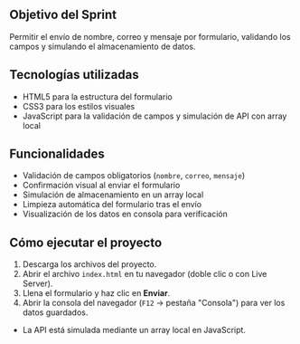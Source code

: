 ##  Objetivo del Sprint

Permitir el envío de nombre, correo y mensaje por formulario, validando los campos y simulando el almacenamiento de datos.



##  Tecnologías utilizadas

- HTML5 para la estructura del formulario
- CSS3 para los estilos visuales
- JavaScript para la validación de campos y simulación de API con array local



## Funcionalidades

- Validación de campos obligatorios (`nombre`, `correo`, `mensaje`)
- Confirmación visual al enviar el formulario
- Simulación de almacenamiento en un array local
- Limpieza automática del formulario tras el envío
- Visualización de los datos en consola para verificación


##  Cómo ejecutar el proyecto

1. Descarga los archivos del proyecto.
2. Abrir el archivo `index.html` en tu navegador (doble clic o con Live Server).
3. Llena el formulario y haz clic en **Enviar**.
4. Abrir la consola del navegador (`F12` → pestaña "Consola") para ver los datos guardados.


- La API está simulada mediante un array local en JavaScript.